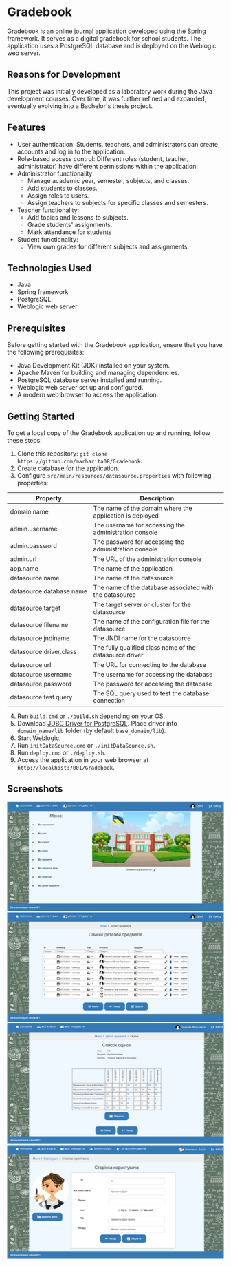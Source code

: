 # Gradebook

Gradebook is an online journal application developed using the Spring framework. It serves as a digital gradebook for school students. The application uses a PostgreSQL database and is deployed on the Weblogic web server.

## Reasons for Development

This project was initially developed as a laboratory work during the Java development courses. Over time, it was further refined and expanded, eventually evolving into a Bachelor's thesis project.

## Features

  - User authentication: Students, teachers, and administrators can create accounts and log in to the application.
  - Role-based access control: Different roles (student, teacher, administrator) have different permissions within the application.
  - Administrator functionality:
      - Manage academic year, semester, subjects, and classes.
      - Add students to classes.
      - Assign roles to users.
      - Assign teachers to subjects for specific classes and semesters.
  - Teacher functionality:
      - Add topics and lessons to subjects.
      - Grade students' assignments.
      - Mark attendance for students
  - Student functionality:
      - View own grades for different subjects and assignments.

## Technologies Used

  - Java
  - Spring framework
  - PostgreSQL
  - Weblogic web server

## Prerequisites

Before getting started with the Gradebook application, ensure that you have the following prerequisites:

  - Java Development Kit (JDK) installed on your system.
  - Apache Maven for building and managing dependencies.
  - PostgreSQL database server installed and running.
  - Weblogic web server set up and configured.
  - A modern web browser to access the application. 

## Getting Started

To get a local copy of the Gradebook application up and running, follow these steps:

 1. Clone this repository: `git clone https://github.com/marharita08/Gradebook`.
 2. Create database for the application.
 3. Configure `src/main/resources/datasource.properties` with following properties:

   | Property                 | Description                                               |
   |--------------------------|-----------------------------------------------------------|
   | domain.name              | The name of the domain where the application is deployed  |
   | admin.username           | The username for accessing the administration console     |
   | admin.password           | The password for accessing the administration console     |
   | admin.url                | The URL of the administration console                     |
   | app.name                 | The name of the application                               |
   | datasource.name          | The name of the datasource                                |
   | datasource.database.name | The name of the database associated with the datasource   |
   | datasource.target        | The target server or cluster for the datasource           |
   | datasource.filename      | The name of the configuration file for the datasource     |
   | datasource.jndiname      | The JNDI name for the datasource                          |
   | datasource.driver.class  | The fully qualified class name of the datasource driver   |
   | datasource.url           | The URL for connecting to the database                    |
   | datasource.username      | The username for accessing the database                   |
   | datasource.password      | The password for accessing the database                   |
   | datasource.test.query    | The SQL query used to test the database connection        | 

 4. Run `build.cmd` or `./build.sh` depending on your OS.
 5. Download [JDBC Driver for PostgreSQL](https://jdbc.postgresql.org/download/). Place driver into `domain_name/lib` folder (by default `base_domain/lib`).
 6. Start Weblogic.
 7. Run `initDataSource.cmd` or `./initDataSource.sh`.
 8. Run `deploy.cmd` or `./deploy.sh`.
 9. Access the application in your web browser at `http://localhost:7001/Gradebook`.

## Screenshots

![Screenshot 1](screenshots/Screenshot_1.png)
![Screenshot 2](screenshots/Screenshot_2.png)
![Screenshot 3](screenshots/Screenshot_3.png)
![Screenshot 4](screenshots/Screenshot_4.png)
